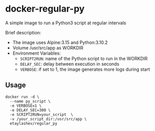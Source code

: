 # docker-regular-py
A simple image to run a Python3 script at regular intervals

Brief description:
* The image uses Alpine:3.15 and Python:3.10.2
* Volume /usr/src/app as WORKDIR
* Environment Variables:
  * ``SCRIPT2RUN``: name of the Python script to run in the WORKDIR
  * ``DELAY_SEC``: delay between execution in seconds
  * ``VERBOSE``: if set to 1, the image generates more logs during start

## Usage

```
docker run -d \
  --name py_script \
  -e VERBOSE=1 \
  -e DELAY_SEC=300 \
  -e SCRIPT2RUN=your_script  \
  -v /your_script_dir:/usr/src/app \
  etaylashev/regular_py
```
